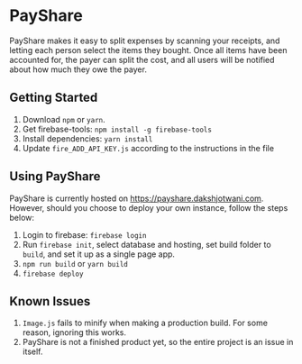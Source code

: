 # PayShare
PayShare makes it easy to split expenses by scanning your receipts, and letting each person select the items they bought. Once all items have been accounted for, the payer can split the cost, and all users will be notified about how much they owe the payer.

## Getting Started
1. Download `npm` or `yarn`.
2. Get firebase-tools: `npm install -g firebase-tools`
3. Install dependencies: `yarn install`
4. Update `fire_ADD_API_KEY.js` according to the instructions in the file

## Using PayShare
PayShare is currently hosted on https://payshare.dakshjotwani.com. However, should you choose to deploy your own instance, follow the steps below:

1. Login to firebase: `firebase login`
2. Run `firebase init`, select database and hosting, set build folder to `build`, and set it up as a single page app.
3. `npm run build` or `yarn build`
4. `firebase deploy`

## Known Issues
1. `Image.js` fails to minify when making a production build. For some reason, ignoring this works.
2. PayShare is not a finished product yet, so the entire project is an issue in itself.
